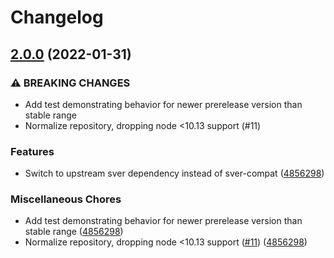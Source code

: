 # Changelog

## [2.0.0](https://www.github.com/gulpjs/semver-greatest-satisfied-range/compare/v1.1.0...v2.0.0) (2022-01-31)


### ⚠ BREAKING CHANGES

* Add test demonstrating behavior for newer prerelease version than stable range
* Normalize repository, dropping node <10.13 support (#11)

### Features

* Switch to upstream sver dependency instead of sver-compat ([4856298](https://www.github.com/gulpjs/semver-greatest-satisfied-range/commit/48562989feabd8c6e0f2e5dd2477530a6dbab43a))


### Miscellaneous Chores

* Add test demonstrating behavior for newer prerelease version than stable range ([4856298](https://www.github.com/gulpjs/semver-greatest-satisfied-range/commit/48562989feabd8c6e0f2e5dd2477530a6dbab43a))
* Normalize repository, dropping node <10.13 support ([#11](https://www.github.com/gulpjs/semver-greatest-satisfied-range/issues/11)) ([4856298](https://www.github.com/gulpjs/semver-greatest-satisfied-range/commit/48562989feabd8c6e0f2e5dd2477530a6dbab43a))
